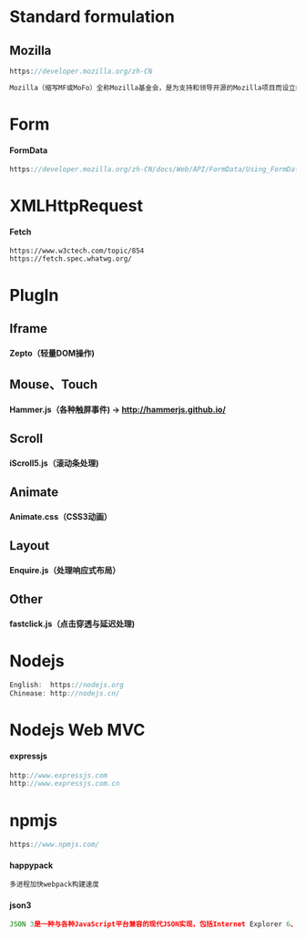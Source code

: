 # Standard formulation

## Mozilla
```javascript
https://developer.mozilla.org/zh-CN

Mozilla（缩写MF或MoFo）全称Mozilla基金会，是为支持和领导开源的Mozilla项目而设立的一个非营利组织。该组织制定管理开发政策，经营关键基础组织并管理商标及其他知识产权。
```

# Form
#### FormData
```javascript
https://developer.mozilla.org/zh-CN/docs/Web/API/FormData/Using_FormData_Objects
```

# XMLHttpRequest
#### Fetch
```
https://www.w3ctech.com/topic/854
https://fetch.spec.whatwg.org/
```

# PlugIn

## Iframe
#### Zepto（轻量DOM操作)

## Mouse、Touch
#### Hammer.js（各种触屏事件) -> http://hammerjs.github.io/

## Scroll
#### iScroll5.js（滚动条处理)

## Animate
#### Animate.css（CSS3动画）

## Layout
#### Enquire.js（处理响应式布局）

## Other
#### fastclick.js（点击穿透与延迟处理)

# Nodejs
```javascript
English:  https://nodejs.org
Chinease: http://nodejs.cn/
```
# Nodejs Web MVC
#### expressjs
```javascript
http://www.expressjs.com
http://www.expressjs.com.cn
```

# npmjs
```javascript
https://www.npmjs.com/
```

#### happypack
```javascript
多进程加快webpack构建速度
```

#### json3
```javascript
JSON 3是一种与各种JavaScript平台兼容的现代JSON实现，包括Internet Explorer 6、Opera 7、Safari 2和Netscape 6。
```
